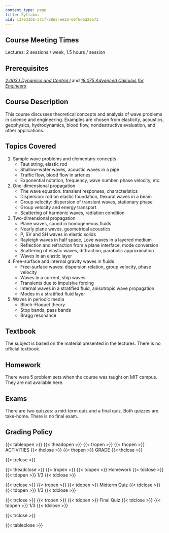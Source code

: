 ```yaml
---
content_type: page
title: Syllabus
uid: 137033bb-371f-28e3-ee22-66f6d6d22673
---
```


Course Meeting Times
--------------------

Lectures: 2 sessions / week, 1.5 hours / session

Prerequisites
-------------

_[2.003J Dynamics and Control I](/courses/2-003j-dynamics-and-control-i-fall-2007)_ and _[18.075 Advanced Calculus for Engineers](/courses/18-075-advanced-calculus-for-engineers-fall-2004)_

Course Description
------------------

This course discusses theoretical concepts and analysis of wave problems in science and engineering. Examples are chosen from elasticity, acoustics, geophysics, hydrodynamics, blood flow, nondestructive evaluation, and other applications.

Topics Covered
--------------

1.  Sample wave problems and elementary concepts
    *   Taut string, elastic rod
    *   Shallow-water waves, acoustic waves in a pipe
    *   Traffic flow, blood flow in arteries
    *   Exponential notation, frequency, wave number, phase velocity, etc.
2.  One-dimensional propagation
    *   The wave equation: transient responses, characteristics
    *   Dispersion: rod on elastic foundation, flexural waves in a beam
    *   Group velocity: dispersion of transient waves, stationary phase
    *   Group velocity and energy transport
    *   Scattering of harmonic waves, radiation condition
3.  Two-dimensional propagation
    *   Plane waves, sound in homogeneous fluids
    *   Nearly plane waves, geometrical acoustics
    *   P, SV and SH waves in elastic solids
    *   Rayleigh waves in half space, Love waves in a layered medium
    *   Reflection and refraction from a plane interface, mode conversion
    *   Scattering of elastic waves, diffraction, parabolic approximation
    *   Waves in an elastic layer
4.  Free-surface and internal gravity waves in fluids
    *   Free-surface waves: dispersion relation, group velocity, phase velocity
    *   Waves in a current, ship waves
    *   Transients due to impulsive forcing
    *   Internal waves in a stratified fluid, anisotropic wave propagation
    *   Modes in a stratified fluid layer
5.  Waves in periodic media
    *   Bloch–Floquet theory
    *   Stop bands, pass bands
    *   Bragg resonance

Textbook
--------

The subject is based on the material presented in the lectures. There is no official textbook.

Homework
--------

There were 5 problem sets when the course was taught on MIT campus. They are not available here.

Exams
-----

There are two quizzes: a mid-term quiz and a final quiz. Both quizzes are take-home. There is no final exam.

Grading Policy
--------------

{{< tableopen >}}
{{< theadopen >}}
{{< tropen >}}
{{< thopen >}}
ACTIVITIES
{{< thclose >}}
{{< thopen >}}
GRADE
{{< thclose >}}

{{< trclose >}}

{{< theadclose >}}
{{< tropen >}}
{{< tdopen >}}
Homework
{{< tdclose >}}
{{< tdopen >}}
1/3
{{< tdclose >}}

{{< trclose >}}
{{< tropen >}}
{{< tdopen >}}
Midterm Quiz
{{< tdclose >}}
{{< tdopen >}}
1/3
{{< tdclose >}}

{{< trclose >}}
{{< tropen >}}
{{< tdopen >}}
Final Quiz
{{< tdclose >}}
{{< tdopen >}}
1/3
{{< tdclose >}}

{{< trclose >}}

{{< tableclose >}}